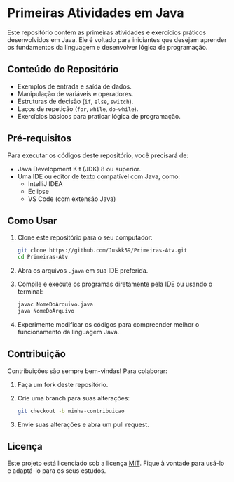 # Primeiras Atividades em Java

Este repositório contém as primeiras atividades e exercícios práticos desenvolvidos em Java. Ele é voltado para iniciantes que desejam aprender os fundamentos da linguagem e desenvolver lógica de programação.

## Conteúdo do Repositório

- Exemplos de entrada e saída de dados.
- Manipulação de variáveis e operadores.
- Estruturas de decisão (`if`, `else`, `switch`).
- Laços de repetição (`for`, `while`, `do-while`).
- Exercícios básicos para praticar lógica de programação.

## Pré-requisitos

Para executar os códigos deste repositório, você precisará de:

- Java Development Kit (JDK) 8 ou superior.
- Uma IDE ou editor de texto compatível com Java, como:
  - IntelliJ IDEA
  - Eclipse
  - VS Code (com extensão Java)

## Como Usar

1. Clone este repositório para o seu computador:

    ```bash
    git clone https://github.com/Juskk59/Primeiras-Atv.git
    cd Primeiras-Atv
    ```

2. Abra os arquivos `.java` em sua IDE preferida.

3. Compile e execute os programas diretamente pela IDE ou usando o terminal:

    ```bash
    javac NomeDoArquivo.java
    java NomeDoArquivo
    ```

4. Experimente modificar os códigos para compreender melhor o funcionamento da linguagem Java.

## Contribuição

Contribuições são sempre bem-vindas! Para colaborar:

1. Faça um fork deste repositório.
2. Crie uma branch para suas alterações:

    ```bash
    git checkout -b minha-contribuicao
    ```

3. Envie suas alterações e abra um pull request.

## Licença

Este projeto está licenciado sob a licença [MIT](https://opensource.org/licenses/MIT). Fique à vontade para usá-lo e adaptá-lo para os seus estudos.
